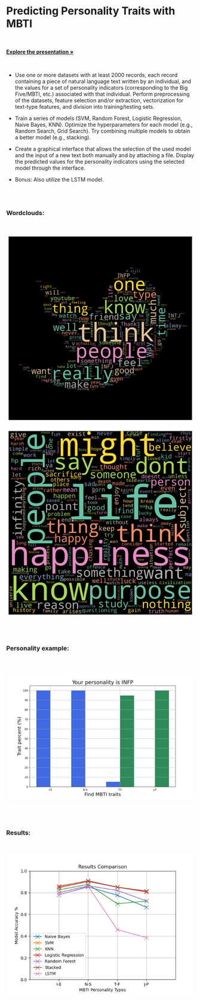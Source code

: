 # Predicting Personality Traits with MBTI

<br/>

<a href="https://prezi.com/view/Kt0lG7kZ3Tk7KsEYMPlg/"><strong>Explore the presentation »</strong></a>

<br/>

+ Use one or more datasets with at least 2000 records, each record containing a piece of natural language text written by an individual, and the values for a set of personality indicators (corresponding to the Big Five/MBTI, etc.) associated with that individual. Perform preprocessing of the datasets, feature selection and/or extraction, vectorization for text-type features, and division into training/testing sets.

+ Train a series of models (SVM, Random Forest, Logistic Regression, Naive Bayes, KNN). Optimize the hyperparameters for each model (e.g., Random Search, Grid Search). Try combining multiple models to obtain a better model (e.g., stacking).

+ Create a graphical interface that allows the selection of the used model and the input of a new text both manually and by attaching a file. Display the predicted values for the personality indicators using the selected model through the interface.

+ Bonus: Also utilize the LSTM model.

<br/><br/>

### Wordclouds:

<br/>

![dataset](./Images/Data%20WordCloud.png)

![user](./Images/User%20WordCloud.png)

<br/><br/>

### Personality example:

<br/>

![personality](./Images/Model-Tudor.png)

<br/><br/>

### Results:

<br/>

![results](./Images/MBTI-models_comparison.png)

<br/><br/>
